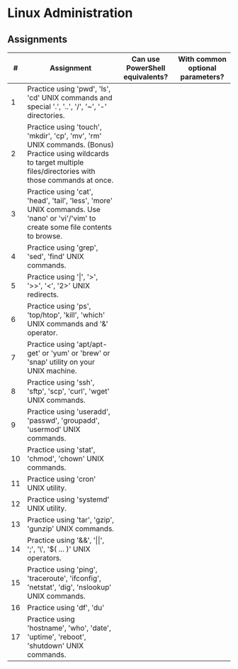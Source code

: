 # Linux Administration

## Assignments

| #   | Assignment                                                                                                                                                          | Can use PowerShell equivalents? | With common optional parameters? |
| --- | ------------------------------------------------------------------------------------------------------------------------------------------------------------------- | ------------------------------- | -------------------------------- |
| 1   | Practice using 'pwd', 'ls', 'cd' UNIX commands and special '.', '..', '/', '~', '-' directories.                                                                    |                                 |                                  |
| 2   | Practice using 'touch', 'mkdir', 'cp', 'mv', 'rm' UNIX commands. (Bonus) Practice using wildcards to target multiple files/directories with those commands at once. |                                 |                                  |
| 3   | Practice using 'cat', 'head', 'tail', 'less', 'more' UNIX commands. Use 'nano' or 'vi'/'vim' to create some file contents to browse.                                |                                 |                                  |
| 4   | Practice using 'grep', 'sed', 'find' UNIX commands.                                                                                                                 |                                 |                                  |
| 5   | Practice using '\|', '>', '>>', '<', '2>' UNIX redirects.                                                                                                           |                                 |                                  |
| 6   | Practice using 'ps', 'top/htop', 'kill', 'which' UNIX commands and '&' operator.                                                                                    |                                 |                                  |
| 7   | Practice using 'apt/apt-get' or 'yum' or 'brew' or 'snap' utility on your UNIX machine.                                                                             |                                 |                                  |
| 8   | Practice using 'ssh', 'sftp', 'scp', 'curl', 'wget' UNIX commands.                                                                                                  |                                 |                                  |
| 9   | Practice using 'useradd', 'passwd', 'groupadd', 'usermod' UNIX commands.                                                                                            |                                 |                                  |
| 10  | Practice using 'stat', 'chmod', 'chown' UNIX commands.                                                                                                              |                                 |                                  |
| 11  | Practice using 'cron' UNIX utility.                                                                                                                                 |                                 |                                  |
| 12  | Practice using 'systemd' UNIX utility.                                                                                                                              |                                 |                                  |
| 13  | Practice using 'tar', 'gzip', 'gunzip' UNIX commands.                                                                                                               |                                 |                                  |
| 14  | Practice using '&&', '\|\|', ';', '\\', '$( ... )' UNIX operators.                                                                                                  |                                 |                                  |
| 15  | Practice using 'ping', 'traceroute', 'ifconfig', 'netstat', 'dig', 'nslookup' UNIX commands.                                                                        |                                 |                                  |
| 16  | Practice using 'df', 'du'                                                                                                                                           |                                 |                                  |
| 17  | Practice using 'hostname', 'who', 'date', 'uptime', 'reboot', 'shutdown' UNIX commands.                                                                             |                                 |                                  |
